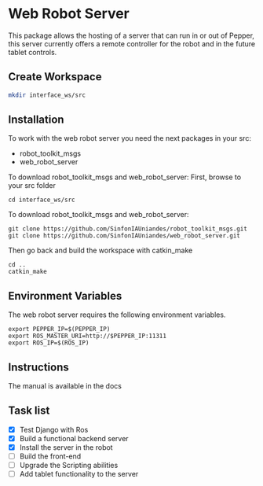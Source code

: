 
# Web Robot Server

This package allows the hosting of a server that can run in or out of Pepper, this server currently offers a remote controller for the robot and in the future tablet controls.

## Create Workspace

```bash
mkdir interface_ws/src
```
## Installation
To work with the web robot server you need the next packages in your src:

-   robot_toolkit_msgs
-  web_robot_server

To download robot_toolkit_msgs and web_robot_server:
First, browse to your src folder

    cd interface_ws/src
To download robot_toolkit_msgs and web_robot_server:

    git clone https://github.com/SinfonIAUniandes/robot_toolkit_msgs.git
    git clone https://github.com/SinfonIAUniandes/web_robot_server.git

Then go back and build the workspace with catkin_make

    cd ..
    catkin_make

## Environment Variables
The web robot server requires the following environment variables.

    export PEPPER_IP=$(PEPPER_IP)
    export ROS_MASTER_URI=http://$PEPPER_IP:11311
    export ROS_IP=$(ROS_IP)

## Instructions
The manual is available in the docs

## Task list

- [x] Test Django with Ros
- [x] Build a functional backend server
- [x] Install the server in the robot
- [ ] Build the front-end
- [ ] Upgrade the Scripting abilities
- [ ] Add tablet functionality to the server
